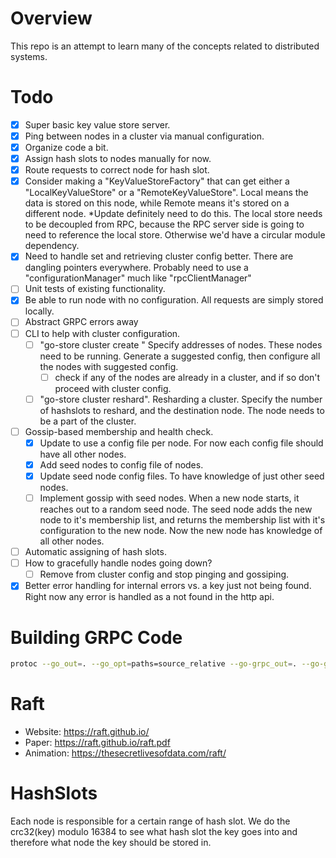# Overview

This repo is an attempt to learn many of the concepts related to distributed systems.

# Todo

- [x] Super basic key value store server.
- [x] Ping between nodes in a cluster via manual configuration.
- [x] Organize code a bit.
- [x] Assign hash slots to nodes manually for now.
- [x] Route requests to correct node for hash slot.
- [x] Consider making a "KeyValueStoreFactory" that can get either a "LocalKeyValueStore" or a "RemoteKeyValueStore". Local means the data is stored on this node, while Remote means it's stored on a different node. \*Update definitely need to do this. The local store needs to be decoupled from RPC, because the RPC server side is going to need to reference the local store. Otherwise we'd have a circular module dependency.
- [x] Need to handle set and retrieving cluster config better. There are dangling pointers everywhere. Probably need to use a "configurationManager" much like "rpcClientManager"
- [ ] Unit tests of existing functionality.
- [x] Be able to run node with no configuration. All requests are simply stored locally.
- [ ] Abstract GRPC errors away
- [ ] CLI to help with cluster configuration.
  - [ ] "go-store cluster create <list of addresses>" Specify addresses of nodes. These nodes need to be running. Generate a suggested config, then configure all the nodes with suggested config.
    - [ ] check if any of the nodes are already in a cluster, and if so don't proceed with cluster config.
  - [ ] "go-store cluster reshard". Resharding a cluster. Specify the number of hashslots to reshard, and the destination node. The node needs to be a part of the cluster.
- [ ] Gossip-based membership and health check.
  - [x] Update to use a config file per node. For now each config file should have all other nodes.
  - [x] Add seed nodes to config file of nodes.
  - [x] Update seed node config files. To have knowledge of just other seed nodes.
  - [ ] Implement gossip with seed nodes. When a new node starts, it reaches out to a random seed node. The seed node adds the new node to it's membership list, and returns the membership list with it's configuration to the new node. Now the new node has knowledge of all other nodes.
- [ ] Automatic assigning of hash slots.
- [ ] How to gracefully handle nodes going down?
  - [ ] Remove from cluster config and stop pinging and gossiping.
- [x] Better error handling for internal errors vs. a key just not being found. Right now any error is handled as a not found in the http api.

# Building GRPC Code

```bash
protoc --go_out=. --go_opt=paths=source_relative --go-grpc_out=. --go-grpc_opt=paths=source_relative internal/rpc/node_rpc.proto
```

# Raft

- Website: https://raft.github.io/
- Paper: https://raft.github.io/raft.pdf
- Animation: https://thesecretlivesofdata.com/raft/

# HashSlots

Each node is responsible for a certain range of hash slot. We do the crc32(key) modulo 16384 to see what hash slot the key goes into and therefore what node the key should be stored in.
